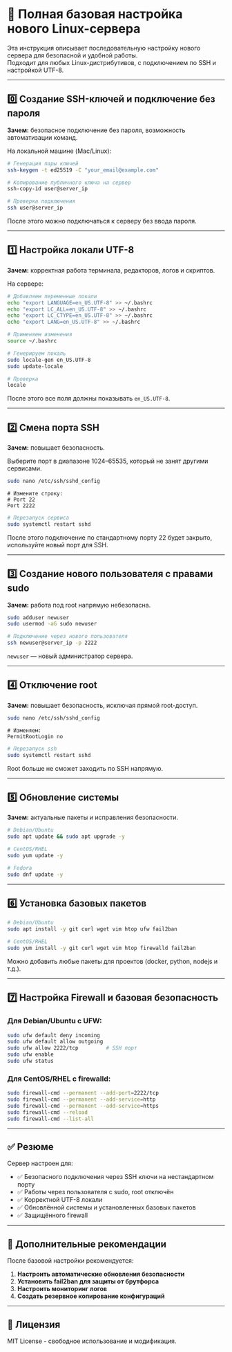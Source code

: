 # 🚀 Полная базовая настройка нового Linux-сервера

Эта инструкция описывает последовательную настройку нового сервера для безопасной и удобной работы.  
Подходит для любых Linux-дистрибутивов, с подключением по SSH и настройкой UTF-8.

---

## 0️⃣ Создание SSH-ключей и подключение без пароля

**Зачем:** безопасное подключение без пароля, возможность автоматизации команд.  

На локальной машине (Mac/Linux):

```bash
# Генерация пары ключей
ssh-keygen -t ed25519 -C "your_email@example.com"

# Копирование публичного ключа на сервер
ssh-copy-id user@server_ip

# Проверка подключения
ssh user@server_ip
```

После этого можно подключаться к серверу без ввода пароля.

---

## 1️⃣ Настройка локали UTF-8

**Зачем:** корректная работа терминала, редакторов, логов и скриптов.

На сервере:

```bash
# Добавляем переменные локали
echo "export LANGUAGE=en_US.UTF-8" >> ~/.bashrc
echo "export LC_ALL=en_US.UTF-8" >> ~/.bashrc
echo "export LC_CTYPE=en_US.UTF-8" >> ~/.bashrc
echo "export LANG=en_US.UTF-8" >> ~/.bashrc

# Применяем изменения
source ~/.bashrc

# Генерируем локаль
sudo locale-gen en_US.UTF-8
sudo update-locale

# Проверка
locale
```

После этого все поля должны показывать `en_US.UTF-8`.

---

## 2️⃣ Смена порта SSH

**Зачем:** повышает безопасность.

Выберите порт в диапазоне 1024–65535, который не занят другими сервисами.

```bash
sudo nano /etc/ssh/sshd_config
```

```
# Измените строку:
# Port 22
Port 2222
```

```bash
# Перезапуск сервиса
sudo systemctl restart sshd
```

После этого подключение по стандартному порту 22 будет закрыто, используйте новый порт для SSH.

---

## 3️⃣ Создание нового пользователя с правами sudo

**Зачем:** работа под root напрямую небезопасна.

```bash
sudo adduser newuser
sudo usermod -aG sudo newuser

# Подключение через нового пользователя
ssh newuser@server_ip -p 2222
```

`newuser` — новый администратор сервера.

---

## 4️⃣ Отключение root

**Зачем:** повышает безопасность, исключая прямой root-доступ.

```bash
sudo nano /etc/ssh/sshd_config
```

```
# Изменяем:
PermitRootLogin no
```

```bash
# Перезапуск ssh
sudo systemctl restart sshd
```

Root больше не сможет заходить по SSH напрямую.

---

## 5️⃣ Обновление системы

**Зачем:** актуальные пакеты и исправления безопасности.

```bash
# Debian/Ubuntu
sudo apt update && sudo apt upgrade -y

# CentOS/RHEL
sudo yum update -y

# Fedora
sudo dnf update -y
```

---

## 6️⃣ Установка базовых пакетов

```bash
# Debian/Ubuntu
sudo apt install -y git curl wget vim htop ufw fail2ban

# CentOS/RHEL
sudo yum install -y git curl wget vim htop firewalld fail2ban
```

Можно добавить любые пакеты для проектов (docker, python, nodejs и т.д.).

---

## 7️⃣ Настройка Firewall и базовая безопасность

### Для Debian/Ubuntu с UFW:

```bash
sudo ufw default deny incoming
sudo ufw default allow outgoing
sudo ufw allow 2222/tcp         # SSH порт
sudo ufw enable
sudo ufw status
```

### Для CentOS/RHEL с firewalld:

```bash
sudo firewall-cmd --permanent --add-port=2222/tcp
sudo firewall-cmd --permanent --add-service=http
sudo firewall-cmd --permanent --add-service=https
sudo firewall-cmd --reload
sudo firewall-cmd --list-all
```

---

## ✅ Резюме

Сервер настроен для:

- ✅ Безопасного подключения через SSH ключи на нестандартном порту
- ✅ Работы через пользователя с sudo, root отключён
- ✅ Корректной UTF-8 локали
- ✅ Обновлённой системы и установленных базовых пакетов
- ✅ Защищённого firewall

---

## 🔗 Дополнительные рекомендации

После базовой настройки рекомендуется:

1. **Настроить автоматические обновления безопасности**
2. **Установить fail2ban для защиты от брутфорса**
3. **Настроить мониторинг логов**
4. **Создать резервное копирование конфигураций**

---

## 📝 Лицензия

MIT License - свободное использование и модификация.